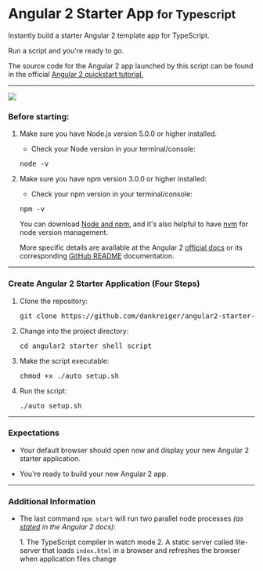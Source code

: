 # Angular 2 Starter App <small>for Typescript</small>

Instantly build a starter Angular 2 template app for TypeScript.

Run a script and you're ready to go.

The source code for the Angular 2 app launched by this script can be found in the official [ Angular 2 quickstart tutorial.  
](https://angular.io/docs/ts/latest/quickstart.html)

* * *

[![](http://angular.io/resources/images/logos/standard/shield-large.png)](https://angular.io/docs/ts/latest/quickstart.html)

### Before starting:

1.  Make sure you have Node.js version 5.0.0 or higher installed.

    - Check your Node version in your terminal/console:

    <pre>node -v</pre>

2.  Make sure you have npm version 3.0.0 or higher installed:

    - Check your npm version in your terminal/console:

    <pre>npm -v</pre>

    You can download [Node and npm](https://nodejs.org/en/), and it's also helpful to have [nvm](https://github.com/creationix/nvm) for node version management.

    More specific details are available at the Angular 2 [official docs](https://angular.io/docs/ts/latest/quickstart.html) or its corresponding [GitHub README](https://github.com/angular/quickstart/blob/master/README.md) documentation.

* * *

### Create Angular 2 Starter Application (Four Steps)

1.  Clone the repository:

    <pre>git clone https://github.com/dankreiger/angular2-starter-shell-script.git</pre>

2.  Change into the project directory:

    <pre>cd angular2_starter_shell_script</pre>

3.  Make the script executable:

    <pre>chmod +x ./auto_setup.sh</pre>

4.  Run the script:

    <pre>./auto_setup.sh</pre>

<hr>

### Expectations

- <p>Your default browser should open now and display your new Angular 2 starter application.</p>

- <p>You're ready to build your new Angular 2 app.</p>

* * *


### Additional Information


- <p>The last command <code>npm start</code> will run two parallel node processes <em>(as <a href="https://angular.io/docs/ts/latest/quickstart.html">stated</a> in the Angular 2 docs)</em>:</p>
  1. The TypeScript compiler in watch mode
  2. A static server called lite-server that loads <code>index.html</code> in a browser and refreshes the browser when application files change
